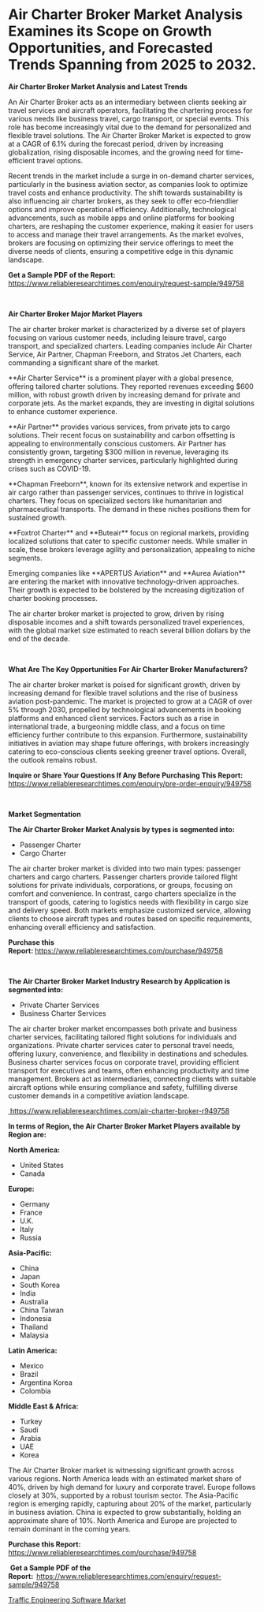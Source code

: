 <p><h1>Air Charter Broker Market Analysis Examines its Scope on Growth Opportunities, and Forecasted Trends Spanning from 2025 to 2032.</h1></p><p><strong>Air Charter Broker Market Analysis and Latest Trends</strong></p>
<p><p>An Air Charter Broker acts as an intermediary between clients seeking air travel services and aircraft operators, facilitating the chartering process for various needs like business travel, cargo transport, or special events. This role has become increasingly vital due to the demand for personalized and flexible travel solutions. The Air Charter Broker Market is expected to grow at a CAGR of 6.1% during the forecast period, driven by increasing globalization, rising disposable incomes, and the growing need for time-efficient travel options.</p><p>Recent trends in the market include a surge in on-demand charter services, particularly in the business aviation sector, as companies look to optimize travel costs and enhance productivity. The shift towards sustainability is also influencing air charter brokers, as they seek to offer eco-friendlier options and improve operational efficiency. Additionally, technological advancements, such as mobile apps and online platforms for booking charters, are reshaping the customer experience, making it easier for users to access and manage their travel arrangements. As the market evolves, brokers are focusing on optimizing their service offerings to meet the diverse needs of clients, ensuring a competitive edge in this dynamic landscape.</p></p>
<p><strong>Get a Sample PDF of the Report:&nbsp;</strong> <a href="https://www.reliableresearchtimes.com/enquiry/request-sample/949758?utm_campaign=2464&utm_medium=2&utm_source=Github&utm_content=ia&utm_term=07032025&utm_id=air-charter-broker">https://www.reliableresearchtimes.com/enquiry/request-sample/949758</a></p>
<p>&nbsp;</p>
<p><strong>Air Charter Broker Major Market Players</strong></p>
<p><p>The air charter broker market is characterized by a diverse set of players focusing on various customer needs, including leisure travel, cargo transport, and specialized charters. Leading companies include Air Charter Service, Air Partner, Chapman Freeborn, and Stratos Jet Charters, each commanding a significant share of the market.</p><p>**Air Charter Service** is a prominent player with a global presence, offering tailored charter solutions. They reported revenues exceeding $600 million, with robust growth driven by increasing demand for private and corporate jets. As the market expands, they are investing in digital solutions to enhance customer experience.</p><p>**Air Partner** provides various services, from private jets to cargo solutions. Their recent focus on sustainability and carbon offsetting is appealing to environmentally conscious customers. Air Partner has consistently grown, targeting $300 million in revenue, leveraging its strength in emergency charter services, particularly highlighted during crises such as COVID-19.</p><p>**Chapman Freeborn**, known for its extensive network and expertise in air cargo rather than passenger services, continues to thrive in logistical charters. They focus on specialized sectors like humanitarian and pharmaceutical transports. The demand in these niches positions them for sustained growth.</p><p>**Foxtrot Charter** and **Buteair** focus on regional markets, providing localized solutions that cater to specific customer needs. While smaller in scale, these brokers leverage agility and personalization, appealing to niche segments.</p><p>Emerging companies like **APERTUS Aviation** and **Aurea Aviation** are entering the market with innovative technology-driven approaches. Their growth is expected to be bolstered by the increasing digitization of charter booking processes.</p><p>The air charter broker market is projected to grow, driven by rising disposable incomes and a shift towards personalized travel experiences, with the global market size estimated to reach several billion dollars by the end of the decade.</p></p>
<p>&nbsp;</p>
<p><strong>What Are The Key Opportunities For Air Charter Broker Manufacturers?</strong></p>
<p><p>The air charter broker market is poised for significant growth, driven by increasing demand for flexible travel solutions and the rise of business aviation post-pandemic. The market is projected to grow at a CAGR of over 5% through 2030, propelled by technological advancements in booking platforms and enhanced client services. Factors such as a rise in international trade, a burgeoning middle class, and a focus on time efficiency further contribute to this expansion. Furthermore, sustainability initiatives in aviation may shape future offerings, with brokers increasingly catering to eco-conscious clients seeking greener travel options. Overall, the outlook remains robust.</p></p>
<p><strong>Inquire or Share Your Questions If Any Before Purchasing This Report:</strong> <a href="https://www.reliableresearchtimes.com/enquiry/pre-order-enquiry/949758?utm_campaign=2464&utm_medium=2&utm_source=Github&utm_content=ia&utm_term=07032025&utm_id=air-charter-broker">https://www.reliableresearchtimes.com/enquiry/pre-order-enquiry/949758</a></p>
<p>&nbsp;</p>
<p><strong>Market Segmentation</strong></p>
<p><strong>The Air Charter Broker Market Analysis by types is segmented into:</strong></p>
<p><ul><li>Passenger Charter</li><li>Cargo Charter</li></ul></p>
<p><p>The air charter broker market is divided into two main types: passenger charters and cargo charters. Passenger charters provide tailored flight solutions for private individuals, corporations, or groups, focusing on comfort and convenience. In contrast, cargo charters specialize in the transport of goods, catering to logistics needs with flexibility in cargo size and delivery speed. Both markets emphasize customized service, allowing clients to choose aircraft types and routes based on specific requirements, enhancing overall efficiency and satisfaction.</p></p>
<p><strong>Purchase this Report:&nbsp;</strong><a href="https://www.reliableresearchtimes.com/purchase/949758?utm_campaign=2464&utm_medium=2&utm_source=Github&utm_content=ia&utm_term=07032025&utm_id=air-charter-broker">https://www.reliableresearchtimes.com/purchase/949758</a></p>
<p>&nbsp;</p>
<p><strong>The Air Charter Broker Market Industry Research by Application is segmented into:</strong></p>
<p><ul><li>Private Charter Services</li><li>Business Charter Services</li></ul></p>
<p><p>The air charter broker market encompasses both private and business charter services, facilitating tailored flight solutions for individuals and organizations. Private charter services cater to personal travel needs, offering luxury, convenience, and flexibility in destinations and schedules. Business charter services focus on corporate travel, providing efficient transport for executives and teams, often enhancing productivity and time management. Brokers act as intermediaries, connecting clients with suitable aircraft options while ensuring compliance and safety, fulfilling diverse customer demands in a competitive aviation landscape.</p></p>
<p><a href="https://www.reliableresearchtimes.com/air-charter-broker-r949758?utm_campaign=2464&utm_medium=2&utm_source=Github&utm_content=ia&utm_term=07032025&utm_id=air-charter-broker">&nbsp;https://www.reliableresearchtimes.com/air-charter-broker-r949758</a></p>
<p><strong>In terms of Region, the Air Charter Broker Market Players available by Region are:</strong></p>
<p>
    <p> <strong> North America: </strong>
        <ul>
            <li>United States</li>
            <li>Canada</li>
        </ul>
        </p> 
    <p> <strong> Europe: </strong>
        <ul>
            <li>Germany</li>
            <li>France</li>
            <li>U.K.</li>
            <li>Italy</li>
            <li>Russia</li>
        </ul>
        </p> 
    <p> <strong> Asia-Pacific: </strong>
        <ul>
            <li>China</li>
            <li>Japan</li>
            <li>South Korea</li>
            <li>India</li>
            <li>Australia</li>
            <li>China Taiwan</li>
            <li>Indonesia</li>
            <li>Thailand</li>
            <li>Malaysia</li>
        </ul>
        </p> 
    <p> <strong> Latin America: </strong>
        <ul>
            <li>Mexico</li>
            <li>Brazil</li>
            <li>Argentina Korea</li>
            <li>Colombia</li>
        </ul>
        </p> 
    <p> <strong> Middle East & Africa: </strong>
        <ul>
            <li>Turkey</li>
            <li>Saudi</li>
            <li>Arabia</li>
            <li>UAE</li>
            <li>Korea</li>
        </ul>
    </p>
    </p>
<p><p>The Air Charter Broker market is witnessing significant growth across various regions. North America leads with an estimated market share of 40%, driven by high demand for luxury and corporate travel. Europe follows closely at 30%, supported by a robust tourism sector. The Asia-Pacific region is emerging rapidly, capturing about 20% of the market, particularly in business aviation. China is expected to grow substantially, holding an approximate share of 10%. North America and Europe are projected to remain dominant in the coming years.</p></p>
<p><strong>Purchase this Report: </strong><a href="https://www.reliableresearchtimes.com/purchase/949758?utm_campaign=2464&utm_medium=2&utm_source=Github&utm_content=ia&utm_term=07032025&utm_id=air-charter-broker">https://www.reliableresearchtimes.com/purchase/949758</a></p>
<p>&nbsp;<strong>Get a Sample PDF of the Report:&nbsp;&nbsp;</strong><a href="https://www.reliableresearchtimes.com/enquiry/request-sample/949758?utm_campaign=2464&utm_medium=2&utm_source=Github&utm_content=ia&utm_term=07032025&utm_id=air-charter-broker">https://www.reliableresearchtimes.com/enquiry/request-sample/949758</a></p>
<p><strong></strong></p>
<p><p><a href="https://github.com/ilonaenterline65/Market-Research-Report-List-1/blob/main/traffic-engineering-software-market.md?utm_campaign=2464&utm_medium=2&utm_source=Github&utm_content=ia&utm_term=07032025&utm_id=air-charter-broker">Traffic Engineering Software Market</a></p></p>